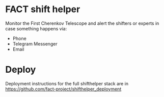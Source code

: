 # FACT shift helper

Monitor the First Cherenkov Telescope and alert the shifters or experts in case
something happens via:

* Phone
* Telegram Messenger 
* Email

# Deploy

Deployment instructions for the full shifthelper stack are in https://github.com/fact-project/shifthelper_deployment
